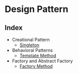 # Design Pattern

## Index
* Creational Pattern
    * [Singleton](https://github.com/Dai0526/Algorithm/tree/master/DesignPattern/Singleton)
* Behavioral Patterns
    * [Template Method](https://github.com/Dai0526/Algorithm/tree/master/DesignPattern/Template)
* Factory and Abstract Factory
    * [Factory Method](https://github.com/Dai0526/Algorithm/tree/master/DesignPattern/Factory)
